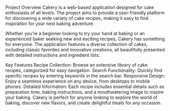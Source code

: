 Project Overview
Cakery is a web-based application designed for cake enthusiasts of all levels. The project aims to provide a user-friendly platform for discovering a wide variety of cake recipes, making it easy to find inspiration for your next baking adventure.

Whether you’re a beginner looking to try your hand at baking or an experienced baker seeking new and exciting recipes, Cakery has something for everyone. The application features a diverse collection of cakes, including classic favorites and innovative creations, all beautifully presented with detailed instructions and ingredient lists.

Key Features
Recipe Collection: Browse an extensive library of cake recipes, categorized for easy navigation.
Search Functionality: Quickly find specific recipes by entering keywords in the search bar.
Responsive Design: Enjoy a seamless experience on any device, from desktops to mobile phones.
Detailed Information: Each recipe includes essential details such as preparation time, baking instructions, and a mouthwatering image to inspire your baking.
Cakery is perfect for anyone looking to explore the world of baking, discover new flavors, and create delightful treats for any occasion.
